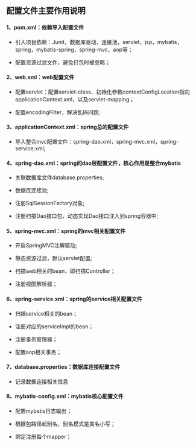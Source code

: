 ## 配置文件主要作用说明
#### 1、pom.xml：依赖导入配置文件

- 引入项目依赖：Junit，数据库驱动，连接池，servlet，jsp，mybatis，spring，mybatis-spring，spring-mvc，aop等；

- 配置资源过滤文件，避免打包时被忽略；

#### 2、web.xml：web配置文件
- 配置servlet：配置servlet-class、初始化参数contextConfigLocation指向applicationContext.xml，以及servlet-mapping；

- 配置encodingFilter，解决乱码问题;

#### 3、applicationContext.xml：spring总的配置文件
- 导入整合mvc配置文件：spring-dao.xml，spring-mvc.xml，spring-service.xml;

#### 4、spring-dao.xml：spring的dao层配置文件，核心作用是整合mybatis

- 关联数据库文件database.properties;

- 数据库连接池;

- 注册SqlSessionFactory对象;

- 注册扫描Dao接口包，动态实现Dao接口注入到spring容器中;

#### 5、spring-mvc.xml：spring的mvc相关配置文件
- 开启SpringMVC注解驱动;

- 静态资源过滤，默认servlet配置;

- 扫描web相关的bean，即扫描Controller；

- 注册视图解析器；

#### 6、spring-service.xml：spring的service相关配置文件
- 扫描service相关的bean；

- 注册对应的serviceImpl的bean；

- 注册事务管理器；

- 配置aop相关事务；

#### 7、database.properties：数据库连接配置文件
- 记录数据连接相关信息

#### 8、mybatis-config.xml：mybatis核心配置文件
- 配置mybatis日志输出；

- 根据包路径起别名，别名模式是类名小写；

- 绑定注册每个mapper；
